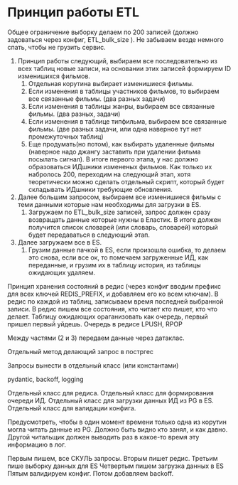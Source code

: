 # Принцип работы ETL

Общее ограничение выборку делаем по 200 записей (должно задоваться через конфиг, ETL_bulk_size ). Не забываем везде немного спать, чтобы не грузить сервис.

1. Принцип работы следующий, выбираем все последовательно из всех таблиц новые записи, на основании этих записей формируем ID изменишихся фильмов.
   1. Отдельная корутина выбирает изменишиеся фильмы.
   2. Если изменения в таблицы участников фильмов, то выбираем все связанные фильмы. (два разных задачи)
   3. Если изменения в таблицы жанры, выбираем все связанные фильмы. (два разных, задачи)
   4. Если изменения в таблице типфильма, выбираем все связанные фильмы. (две разных задачи, или одна наверное тут нет промежуточных таблиц)
   5. Еще продумать(но потом), как выбирать удаленные фильмы (наверное надо джангу заставить при удалении фильма посылать сигнал).
В итоге первого этапа, у нас должно образоваться ИДшники измененых фильмов. Как только их набролось 200, переходим на следующий этап, хотя теоретически можно сделать отдельный скрипт, который будет складывать ИДшники требующие обновления. 
2. Далее большим запросом, выбираем все изменишиеся фильмы с теми данными которые нам необходимы для загрузки в ES.
   1. Загружаем по ETL_bulk_size записей, запрос должен сразу возвращать данные которые нужны в Еластик.
В итоге должен получится список словарей (или словарь, словарей) который будет передаваться в следующий этап.
3. Далее загружаем все в ES.
   1. Грузим данные пачкой в ES, если произошла ошибка, то делаем это снова, если все ок, то помечаем загруженные ИД, как переданные, и грузим их в таблицу история, из таблицы ожидающих удаляем.

Принцип хранения состояний в редис (через конфиг вводим префикс для всех ключей REDIS_PREFIX, и добавляем его ко всем ключам). В редис по каждой из таблиц, записываем время последней выбранной записи. В редис пишем все состояния, кто читает кто пишет, кто что делает. Таблицу ожидающих ораганизовать как очередь, первый пришел первый уйдешь.
Очередь в редисе LPUSH, RPOP


Между частями (2 и 3) передаем данные через датаклас.

Отдельный метод делающий запрос в постргес

Запросы вынести в отдельный класс (или константами)

pydantic, backoff, logging

Отдельный класс для редиса.
Отдельный класс для формирования очереди ИД.
Отдельный класс для загрузки данных ИД из PG в ES.
Отдельный класс для валидации конфига.

Предусмотреть, чтобы в один момент времени только одна из корутин могла читать данные из PG. Должно быть видно кто занял, и как давно. Другой читальщик должен выводить раз в какое-то время эту информацию в лог.

Первым пишем, все СКУЛЬ запросы.
Вторым пишет редис.
Третьим пише выборку данных для ES
Четвертым пишем загрузка данных в ES
Пятым валидируем конфиг.
Потом добавляем backoff.

